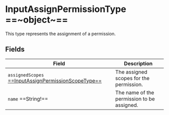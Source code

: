 # InputAssignPermissionType ==~object~==

This type represents the assignment of a permission. 

## Fields

| Field                                                                                                   | Description                                         |
|---------------------------------------------------------------------------------------------------------|-----------------------------------------------------|
| `assignedScopes` [ ==InputAssignPermissionScopeType== ](../Objects/InputAssignPermissionScopeType.md)   | The assigned scopes for the permission.             |
| `name`  ==String!==                                                                                     | The name of the permission to be assigned.          |

